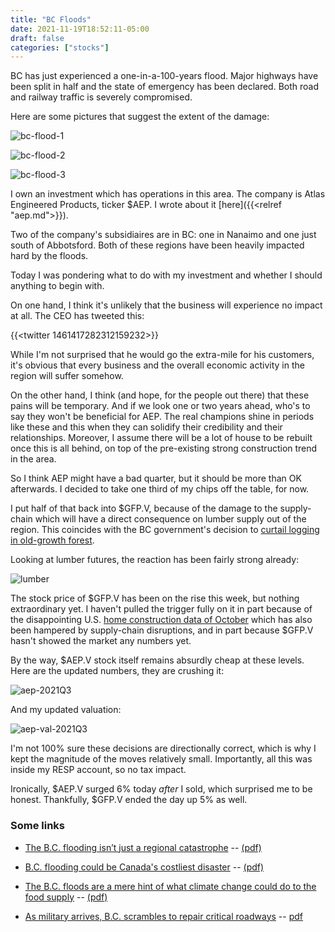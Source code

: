 ```yaml
---
title: "BC Floods"
date: 2021-11-19T18:52:11-05:00
draft: false
categories: ["stocks"]
---
```


BC has just experienced a one-in-a-100-years flood. Major highways have been split in half and the state of emergency has been declared. Both road and railway traffic is severely compromised.

Here are some pictures that suggest the extent of the damage:

![bc-flood-1](/images/bc-flood-1.jpg)

![bc-flood-2](/images/bc-flood-2.png)

![bc-flood-3](/images/bc-flood-3.jpg)

I own an investment which has operations in this area. The company is Atlas Engineered Products, ticker $AEP. I wrote about it [here]({{<relref "aep.md">}}).

Two of the company's subsidiaires are in BC: one in Nanaimo and one just south of Abbotsford. Both of these regions have been heavily impacted hard by the floods.

Today I was pondering what to do with my investment and whether I should anything to begin with. 

On one hand, I think it's unlikely that the business will experience no impact at all. The CEO has tweeted this:

{{<twitter 1461417282312159232>}}

While I'm not surprised that he would go the extra-mile for his customers, it's obvious that every business and the overall economic activity in the region will suffer somehow.

On the other hand, I think (and hope, for the people out there) that these pains will be temporary. And if we look one or two years ahead, who's to say they won't be beneficial for AEP. The real champions shine in periods like these and this when they can solidify their credibility and their relationships. Moreover, I assume there will be a lot of house to be rebuilt once this is all behind, on top of the pre-existing strong construction trend in the area. 

So I think AEP might have a bad quarter, but it should be more than OK afterwards. I decided to take one third of my chips off the table, for now.

 I put half of that back into $GFP.V, because of the damage to the supply-chain which will have a direct consequence on lumber supply out of the region. This coincides with the BC government's decision to [curtail logging in old-growth forest](https://www.fastmarkets.com/article/4016602/british-columbia-forest-products-industry-faces-uncertain-future-as-government-defers-millions-of-a).

Looking at lumber futures, the reaction has been fairly strong already:

![lumber](/images/lumber-spot.png)

The stock price of $GFP.V has been on the rise this week, but nothing extraordinary yet. I haven't pulled the trigger fully on it in part because of the disappointing U.S. [home construction data of October](https://madisonsreport.com/) which has also been hampered by supply-chain disruptions, and in part because $GFP.V hasn't showed the market any numbers yet.

By the way, $AEP.V stock itself remains absurdly cheap at these levels. Here are the updated numbers, they are crushing it:

![aep-2021Q3](/images/aep-2021Q3.png)

And my updated valuation:

![aep-val-2021Q3](/images/aep-val-2021Q3.png)

I'm not 100% sure these decisions are directionally correct, which is why I kept the magnitude of the moves relatively small. Importantly, all this was inside my RESP account, so no tax impact.

Ironically, $AEP.V surged 6% today _after_ I sold, which surprised me to be honest. Thankfully, $GFP.V ended the day up 5% as well.

### Some links

- [The B.C. flooding isn’t just a regional catastrophe](https://www.theglobeandmail.com/opinion/article-the-bc-flooding-isnt-just-a-regional-catastrophe-its-a-warning-that/) -- [(pdf)](https://drive.google.com/file/d/1GTcqfvDnFktNg7BFhJ7sTjnL_jiOOppb/view?usp=sharing)

- [B.C. flooding could be Canada's costliest disaster](https://financialpost.com/news/economy/b-c-flooding-could-be-canadas-costliest-disaster-as-cut-off-port-of-vancouver-snarls-supply-chain) -- [(pdf)](https://drive.google.com/file/d/1IUbN7nIuTCofU0ZokJTJJN3qGzrDiTbf/view?usp=sharing)

- [The B.C. floods are a mere hint of what climate change could do to the food supply](https://www.macleans.ca/society/environment/the-b-c-floods-are-a-mere-hint-of-what-climate-change-could-do-to-the-food-supply/) -- [(pdf)](https://drive.google.com/file/d/105kWjsj1YeHj-rUNAKtQgzf4tlG2wfzk/view?usp=sharing)

- [As military arrives, B.C. scrambles to repair critical roadways](https://www.thestar.com/news/canada/2021/11/18/we-are-not-out-of-this-thing-by-a-long-shot-as-military-arrives-bc-scrambles-to-repair-critical-roadways-amid-fears-of-hoarding-and-more-rain.html?utm_source=Twitter&utm_medium=SocialMedia&utm_campaign=National&utm_content=bcscrambles) -- [pdf](https://drive.google.com/file/d/1koaJ0LIIvjeQgVRI69q25C96U1N5gsH1/view?usp=sharing)